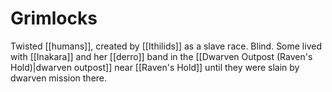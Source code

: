 # Grimlocks

Twisted [[humans]], created by [[Ithilids]] as a slave race. Blind. Some lived with [[Inakara]] and her [[derro]] band in the [[Dwarven Outpost (Raven's Hold)|dwarven outpost]] near [[Raven's Hold]] until they were slain by dwarven mission there.